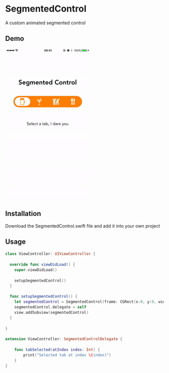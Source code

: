 # SegmentedControl
A custom animated segmented control 

## Demo
![](https://raw.githubusercontent.com/mikegilroy/SegmentedControl/master/segmented-control-demo.gif)

## Installation
Download the SegmentedControl.swift file and add it into your own project

## Usage
```swift
class ViewController: UIViewController {

  override func viewDidLoad() {
    super.viewDidLoad()

    setupSegmentedControl()
  }
	
  func setupSegmentedControl() {
    let segmentedControl = SegmentedControl(frame: CGRect(x:0, y:0, width: 200, height: 45), tabIcons: [UIImage(named: "beer_icon"), UIImage(named: "bar_icon"), UIImage(named: "night_club"), UIImage(named: "restaurant")], controlColor:   UIColor.orange, selectedTabColor: UIColor.white, tabTintColor: UIColor.white)
    segmentedControl.delegate = self
    view.addSubview(segmentedControl)
  }

}

extension ViewController: SegmentedControlDelegate {
	
	func tabSelected(atIndex index: Int) {
		print("Selected tab at index \(index)")
	}
}
```
